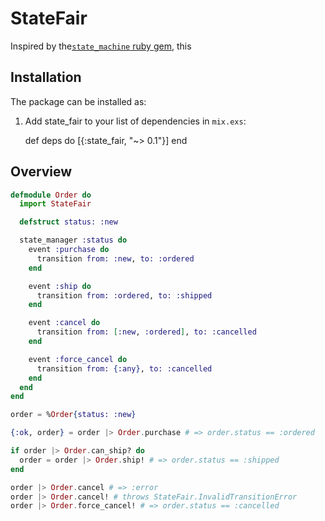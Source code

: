 # StateFair

Inspired by the[`state_machine` ruby gem](https://github.com/pluginaweek/state_machine),
this

## Installation

The package can be installed as:

  1. Add state_fair to your list of dependencies in `mix.exs`:

        def deps do
          [{:state_fair, "~> 0.1"}]
        end

## Overview

```elixir
defmodule Order do
  import StateFair

  defstruct status: :new

  state_manager :status do
    event :purchase do
      transition from: :new, to: :ordered
    end

    event :ship do
      transition from: :ordered, to: :shipped
    end

    event :cancel do
      transition from: [:new, :ordered], to: :cancelled
    end

    event :force_cancel do
      transition from: {:any}, to: :cancelled
    end
  end
end

order = %Order{status: :new}

{:ok, order} = order |> Order.purchase # => order.status == :ordered

if order |> Order.can_ship? do
  order = order |> Order.ship! # => order.status == :shipped
end

order |> Order.cancel # => :error
order |> Order.cancel! # throws StateFair.InvalidTransitionError
order |> Order.force_cancel! # => order.status == :cancelled
```
